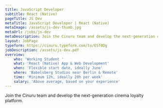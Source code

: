 ```yaml
---
title: JavaScript Developer
subtitle: React (Native)
pageTitle: JS Dev
metaTitle: JavaScript Developer | React (Native)
metaImage: /assets/js-dev-thumb.jpg
metaUrl: /jobs/js-dev
metaDescription: Join the Cinuru team and develop the next-generation cinema loyalty platform.
layout: JobPage
typeform: https://cinuru.typeform.com/to/ESf0Dg
jobDescription: /assets/js-dev.pdf
overview:
    who: 'Working Student '
    what: 'React (Native) App & Web Development'
    when: 'Flexible start date, ideally June'
    where: 'Babelsberg Studios near Berlin & Remote'
    time: 'Minimum 12h, ideally 20h per week'
    salary: 'Above average, based on your experience'
---
```


Join the Cinuru team and develop the next-generation cinema loyalty platform.
